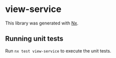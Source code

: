 # view-service

This library was generated with [Nx](https://nx.dev).

## Running unit tests

Run `nx test view-service` to execute the unit tests.
